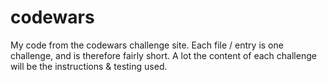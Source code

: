 # codewars
My code from the codewars challenge site. Each file / entry is one challenge, and is therefore fairly short. A lot the content of each challenge will be the instructions & testing used.
